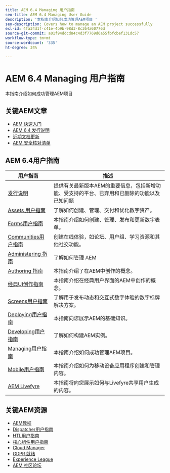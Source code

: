 ```yaml
---
title: AEM 6.4 Managing 用户指南
seo-title: AEM 6.4 Managing User Guide
description: '本指南介绍如何成功管理AEM项目 '
seo-description: Covers how to manage an AEM project successfully
exl-id: 4fa34d1f-c41e-4b9b-98d3-8c364a60776d
source-git-commit: a01f94ddcd84c4d3f7769d6a55fbfcbef131dc57
workflow-type: tm+mt
source-wordcount: '335'
ht-degree: 34%

---
```


# AEM 6.4 Managing 用户指南

本指南介绍如何成功管理AEM项目

## 关键AEM文章

* [AEM 快速入门](https://helpx.adobe.com/cn/experience-manager/get-started.html)
* [AEM 6.4 发行说明](/help/release-notes/home.md)
* [近期文档更新](https://helpx.adobe.com/experience-manager/documentation-updates.html)
* [AEM 安全核对清单](/help/sites-administering/security-checklist.md)

## AEM 6.4用户指南

| 用户指南 | 描述 |
|--- |---|
| [发行说明](/help/release-notes/home.md) | 提供有关最新版本AEM的重要信息，包括新增功能、受支持的平台、已弃用和已删除的功能以及已知问题 |
| [Assets 用户指南](/help/assets/home.md) | 了解如何创建、管理、交付和优化数字资产。 |
| [Forms用户指南](/help/forms/home.md) | 本指南介绍如何创建、管理、发布和更新数字表单。 |
| [Communities用户指南](/help/communities/home.md) | 创建在线体验，如论坛、用户组、学习资源和其他社交功能。 |
| [Administering 指南](/help/sites-administering/home.md) | 了解如何管理 AEM |
| [Authoring 指南](/help/sites-authoring/home.md) | 本指南介绍了在AEM中创作的概念。 |
| [经典UI创作指南](/help/sites-classic-ui-authoring/home.md) | 本指南介绍在经典用户界面的AEM中创作的概念。 |
| [Screens用户指南](https://docs.adobe.com/content/help/zh-Hans/experience-manager-screens/user-guide/aem-screens-introduction.html) | 了解用于发布动态和交互式数字体验的数字标牌解决方案。 |
| [Deploying用户指南](/help/sites-deploying/home.md) | 本指南向您展示AEM的基础知识。 |
| [Developing用户指南](/help/sites-developing/home.md) | 了解如何构建AEM实例。 |
| [Managing用户指南](/help/managing/home.md) | 本指南介绍如何成功管理AEM项目。 |
| [Mobile用户指南](/help/mobile/home.md) | 本指南介绍如何为移动设备应用程序创建和管理内容。 |
| [AEM Livefyre](https://docs.adobe.com/content/help/en/livefyre/using/home.html) | 本指南将向您展示如何与Livefyre共享用户生成的内容。 |

## 关键AEM资源

* [AEM教程](https://helpx.adobe.com/experience-manager/kt/index/aem-6-4-videos.html)
* [Dispatcher用户指南](https://docs.adobe.com/content/help/en/experience-manager-dispatcher/using/dispatcher.html)
* [HTL用户指南](https://docs.adobe.com/content/help/zh-Hans/experience-manager-htl/using/overview.html)
* [核心组件用户指南](https://docs.adobe.com/content/help/zh-Hans/experience-manager-core-components/using/introduction.html)
* [Cloud Manager](https://experienceleague.adobe.com/docs/experience-manager-cloud-manager/using/introduction-to-cloud-manager.html?lang=en)
* [GDPR 就绪](/help/managing/data-protection-and-privacy.md)
* [Experience League](https://guided.adobe.com/?promoid=K42KVXHD&amp;mv=other#solutions/experience-manager)
* [AEM 社区论坛](https://forums.adobe.com/community/experience-cloud/marketing-cloud/experience-manager)
